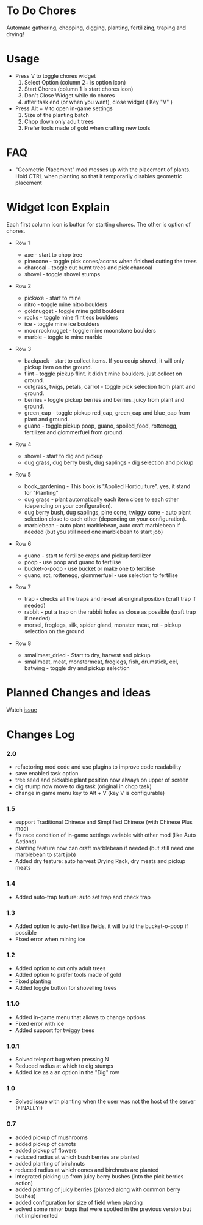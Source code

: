 # To Do Chores

Automate gathering, chopping, digging, planting, fertilizing, traping and drying!

# Usage

* Press V to toggle chores widget
    1. Select Option (column 2+ is option icon)
    2. Start Chores (column 1 is start chores icon)
    3. Don't Close Widget while do chores
    4. after task end (or when you want), close widget ( Key "V" )
* Press Alt + V to open in-game settings
    1. Size of the planting batch
    2. Chop down only adult trees
    3. Prefer tools made of gold when crafting new tools

# FAQ

* "Geometric Placement" mod messes up with the placement of plants. Hold CTRL when planting so that it temporarily disables geometric placement

# Widget Icon Explain

Each first column icon is button for starting chores.
The other is option of chores.

* Row 1
  * axe - start to chop tree
  * pinecone - toggle pick cones/acorns when finished cutting the trees
  * charcoal - toogle cut burnt trees and pick charcoal
  * shovel - toggle shovel stumps

* Row 2
  * pickaxe - start to mine
  * nitro - toggle mine nitro boulders
  * goldnugget - toggle mine gold boulders
  * rocks - toggle mine flintless boulders
  * ice - toggle mine ice boulders
  * moonrocknugget - toggle mine moonstone boulders
  * marble - toggle to mine marble

* Row 3
  * backpack - start to collect items. If you equip shovel, it will only pickup item on the ground.
  * flint - toggle pickup flint. it didn't mine boulders. just collect on ground.
  * cutgrass, twigs, petals, carrot - toggle pick selection from plant and ground.
  * berries - toggle pickup berries and berries_juicy from plant and ground.
  * green_cap - toggle pickup red_cap, green_cap and blue_cap from plant and ground.
  * guano - toggle pickup poop, guano, spoiled_food, rottenegg, fertilizer and glommerfuel from ground.

* Row 4
  * shovel - start to dig and pickup
  * dug grass, dug berry bush, dug saplings - dig selection and pickup

* Row 5
  * book_gardening - This book is "Applied Horticulture". yes, it stand for "Planting"
  * dug grass - plant automatically each item close to each other (depending on your configuration).
  * dug berry bush, dug saplings, pine cone, twiggy cone - auto plant selection close to each other (depending on your configuration).
  * marblebean - auto plant marblebean, auto craft marblebean if needed (but you still need one marblebean to start job)

* Row 6
  * guano - start to fertilize crops and pickup fertilizer
  * poop - use poop and guano to fertilise
  * bucket-o-poop - use bucket or make one to fertilise
  * guano, rot, rottenegg, glommerfuel - use selection to fertilise

* Row 7
  * trap - checks all the traps and re-set at original position (craft trap if needed)
  * rabbit - put a trap on the rabbit holes as close as possible (craft trap if needed)
  * morsel, froglegs, silk, spider gland, monster meat, rot - pickup selection on the ground

* Row 8
  * smallmeat_dried - Start to dry, harvest and pickup
  * smallmeat, meat, monstermeat, froglegs, fish, drumstick, eel, batwing - toggle dry and pickup selection

# Planned Changes and ideas

Watch [issue](https://github.com/phate09/ToDoChores/issues)

# Changes Log

### 2.0

* refactoring mod code and use plugins to improve code readability
* save enabled task option
* tree seed and pickable plant position now always on upper of screen
* dig stump now move to dig task (original in chop task)
* change in game menu key to Alt + V (key V is configurable)

### 1.5

* support Traditional Chinese and Simplified Chinese (with Chinese Plus mod)
* fix race condition of in-game settings variable with other mod (like Auto Actions)
* planting feature now can craft marblebean if needed (but still need one marblebean to start job)
* Added dry feature: auto harvest Drying Rack, dry meats and pickup meats

### 1.4

* Added auto-trap feature: auto set trap and check trap

### 1.3

* Added option to auto-fertilise fields, it will build the bucket-o-poop if possible
* Fixed error when mining ice

### 1.2

* Added option to cut only adult trees
* Added option to prefer tools made of gold
* Fixed planting
* Added toggle button for shovelling trees

### 1.1.0

* Added in-game menu that allows to change options
* Fixed error with ice
* Added support for twiggy trees

### 1.0.1

* Solved teleport bug when pressing N
* Reduced radius at which to dig stumps
* Added Ice as a an option in the "Dig" row

### 1.0

* Solved issue with planting when the user was not the host of the server (FINALLY!)

### 0.7

* added pickup of mushrooms
* added pickup of carrots
* added pickup of flowers
* reduced radius at which bush berries are planted
* added planting of birchnuts
* reduced radius at which cones and birchnuts are planted
* integrated picking up from juicy berry bushes (into the pick berries action)
* added planting of juicy berries (planted along with common berry bushes)
* added configuration for size of field when planting
* solved some minor bugs that were spotted in the previous version but not implemented
